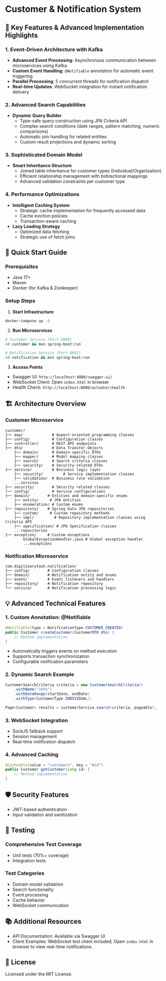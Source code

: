 # Customer & Notification System

## 🌟 Key Features & Advanced Implementation Highlights

### 1. Event-Driven Architecture with Kafka
- **Advanced Event Processing**: Asynchronous communication between microservices using Kafka
- **Custom Event Handling**: `@Notifiable` annotation for automatic event triggering
- **Parallel Processing**: 5 concurrent threads for notification dispatch
- **Real-time Updates**: WebSocket integration for instant notification delivery

### 2. Advanced Search Capabilities
- **Dynamic Query Builder**
    - Type-safe query construction using JPA Criteria API
    - Complex search conditions (date ranges, pattern matching, numeric comparisons)
    - Automatic join handling for related entities
    - Custom result projections and dynamic sorting

### 3. Sophisticated Domain Model
- **Smart Inheritance Structure**
    - Joined table inheritance for customer types (Individual/Organization)
    - Efficient relationship management with bidirectional mappings
    - Advanced validation constraints per customer type

### 4. Performance Optimizations
- **Intelligent Caching System**
    - Strategic cache implementation for frequently accessed data
    - Cache eviction policies
    - Transaction-aware caching
- **Lazy Loading Strategy**
    - Optimized data fetching
    - Strategic use of fetch joins

## 🚀 Quick Start Guide

### Prerequisites
- Java 17+
- Maven
- Docker (for Kafka & Zookeeper)

### Setup Steps

1. **Start Infrastructure**
```bash
docker-compose up -d
```

2. **Run Microservices**
```bash
# Customer Service (Port 8080)
cd customer && mvn spring-boot:run

# Notification Service (Port 8082)
cd notification && mvn spring-boot:run
```

3. **Access Points**
- Swagger UI: `http://localhost:8080/swagger-ui/`
- WebSocket Client: Open `index.html` in browser
- Health Check: `http://localhost:8080/actuator/health`

## 🏗 Architecture Overview

### Customer Microservice
```
customer/
├── aop/             # Aspect-oriented programming classes
├── config/          # Configuration classes
├── controller/      # REST API endpoints
├── dto/             # Data Transfer Objects
    ├── domain/      # Domain-specific DTOs
    ├── mapper/      # Model mapping classes
    ├── search/      # Search criteria classes
    ├── security/    # Security-related DTOs
├── service/         # Business logic layer
    ├── security/         # Service implementation classes
    ├── validation/  # Business rule validation
    ...services
├── security/        # Security related classes
└── config/          # Service configurations
├── domain/        # Entities and domain-specific enums
    ├── entity/     # JPA entities
    ├── enumeration/ # Custom enums
├── repository/    # Spring Data JPA repositories
    ├── custom/     # Custom repository methods
    ├── impl/         # Repository implementation classes using Criteria API
    ├── specification/ # JPA Specification classes
    ...repositories
├── exception/     # Custom exceptions
        GlobalExceptionHandler.java # Global exception handler
        ...exceptions
```

### Notification Microservice
```
com.digitinarytask.notification/
├── config/        # Configuration classes
├── domain/        # Notification entity and enums
├── event/         # Event listeners and handlers
├── repository/    # Notification repository
└── service/       # Notification processing logic
```

## 💡 Advanced Technical Features

### 1. Custom Annotation: @Notifiable
```java
@Notifiable(type = NotificationType.CUSTOMER_CREATED)
public Customer createCustomer(CustomerDTO dto) {
    // Method implementation
}
```
- Automatically triggers events on method execution
- Supports transaction synchronization
- Configurable notification parameters

### 2. Dynamic Search Example
```java
CustomerSearchCriteria criteria = new CustomerSearchCriteria()
    .withName("John")
    .withDateRange(startDate, endDate)
    .withType(CustomerType.INDIVIDUAL);

Page<Customer> results = customerService.search(criteria, pageable);
```

### 3. WebSocket Integration
- SockJS fallback support
- Session management
- Real-time notification dispatch

### 4. Advanced Caching
```java
@Cacheable(value = "customers", key = "#id")
public Customer getCustomer(Long id) {
    // Method implementation
}
```

## 🛡 Security Features

- JWT-based authentication
- Input validation and sanitization


## 🧪 Testing

### Comprehensive Test Coverage
- Unit tests (70%+ coverage)
- Integration tests

### Test Categories
- Domain model validation
- Search functionality
- Event processing
- Cache behavior
- WebSocket communication

## 📚 Additional Resources

- API Documentation: Available via Swagger UI
- Client Examples: WebSocket test client included, Open `index.html` in browser to view real-time notifications.


## 📝 License
Licensed under the MIT License.
